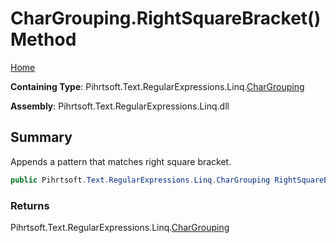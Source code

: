 # CharGrouping\.RightSquareBracket\(\) Method

[Home](../../../../../../README.md)

**Containing Type**: Pihrtsoft\.Text\.RegularExpressions\.Linq\.[CharGrouping](../README.md)

**Assembly**: Pihrtsoft\.Text\.RegularExpressions\.Linq\.dll

## Summary

Appends a pattern that matches right square bracket\.

```csharp
public Pihrtsoft.Text.RegularExpressions.Linq.CharGrouping RightSquareBracket()
```

### Returns

Pihrtsoft\.Text\.RegularExpressions\.Linq\.[CharGrouping](../README.md)

